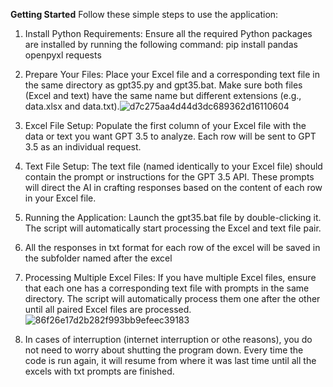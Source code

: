 **Getting Started**
Follow these simple steps to use the application:

1. Install Python Requirements: Ensure all the required Python packages are installed by running the following command:
pip install pandas openpyxl requests

2. Prepare Your Files: Place your Excel file and a corresponding text file in the same directory as gpt35.py and gpt35.bat. Make sure both files (Excel and text) have the same name but different extensions (e.g., data.xlsx and data.txt).![d7c275aa4d44d3dc689362d16110604](https://github.com/jzou19957/Unlimited-Excel-Processing-through-GPT-3.5-API/assets/153259165/701378e7-9212-40e3-95e2-d5e51109a93b)

3. Excel File Setup: Populate the first column of your Excel file with the data or text you want GPT 3.5 to analyze. Each row will be sent to GPT 3.5 as an individual request.

4. Text File Setup: The text file (named identically to your Excel file) should contain the prompt or instructions for the GPT 3.5 API. These prompts will direct the AI in crafting responses based on the content of each row in your Excel file.

5. Running the Application: Launch the gpt35.bat file by double-clicking it. The script will automatically start processing the Excel and text file pair.

6. All the responses in txt format for each row of the excel will be saved in the subfolder named after the excel

7. Processing Multiple Excel Files: If you have multiple Excel files, ensure that each one has a corresponding text file with prompts in the same directory. The script will automatically process them one after the other until all paired Excel files are processed.![86f26e17d2b282f993bb9efeec39183](https://github.com/jzou19957/Unlimited-Excel-Processing-through-GPT-3.5-API/assets/153259165/7f349fb7-b140-4917-8fe0-5835c184ae16)

8. In cases of interruption (internet interruption or othe reasons), you do not need to worry about shutting the program down. Every time the code is run again, it will resume from where it was last time until all the excels with txt prompts are finished. 
